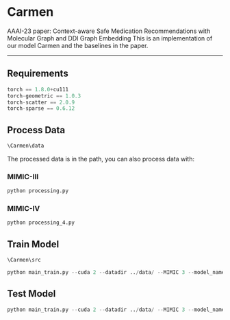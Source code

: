 # Carmen
AAAI-23 paper: Context-aware Safe Medication Recommendations with Molecular Graph and DDI Graph Embedding
This is an implementation of our model Carmen and the baselines in the paper. 
<hr>

## Requirements
```python
torch == 1.8.0+cu111
torch-geometric == 1.0.3
torch-scatter == 2.0.9
torch-sparse == 0.6.12
```

## Process Data
```python
\Carmen\data
```
The processed data is in the path, you can also process data with:
### MIMIC-III
```python
python processing.py
```
### MIMIC-IV
```python
python processing_4.py
```

## Train Model
```python
\Carmen\src
```
```python
python main_train.py --cuda 2 --datadir ../data/ --MIMIC 3 --model_name Model_mimic3_DDIenc --encoder main --seed 312 --ddi_encoding --gnn_type gat --num_layer 10 --p_or_m minus
```

## Test Model
```python
python main_train.py --cuda 2 --datadir ../data/ --MIMIC 3 --model_name Model_mimic3_DDIenc --encoder main --seed 312 --ddi_encoding --gnn_type gat --num_layer 10 --p_or_m minus --Test --resume_path saved/Model_mimic3_DDIenc/best.model
```
